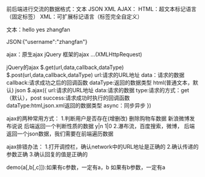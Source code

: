 前后端进行交流的数据格式：文本 JSON XML 
AJAX：
HTML：超文本标记语言（固定标签）
XML：可扩展标记语言（标签完全自定义）

文本：hello yes zhangfan

JSON:{"username":"zhangfan"}

ajax：原生ajax jQuery 框架的ajax ...(XMLHttpRequest)

jQuery的ajax
$.get(url,data,callback,dataType)
$.post(url,data,callback,dataType)
	url:请求的URL地址
	data：请求的数据
	callback:请求成功之后的回调函数
	dataType:返回的数据类型 html(普通文本，默认) json
$.ajax({
	url:请求的URL地址
	data:请求的数据
	type:请求的方式：get（默认），post
	success:请求成功时执行的回调函数	
	dataType:html,json.xml返回的数据类型
	async：同步异步
})

ajax的两种常用方式：
1.判断用户是否存在(增删改) 删除购物车数据 新浪微博发布说说
	后端返回一个判断性质的数据 y|n 1|0 
2.瀑布流，百度搜索，微博，
	后端返回一个json数据，我们需要在前端遍历数据

ajax排错办法：
1.打开调控栏，确认network中的URL地址是正确的
2.确认传递的参数正确
3.确认回复的值是正确的

demo(a[,b[,c]]):如果有c参数，一定有a，b
			如果有b参数，一定有a